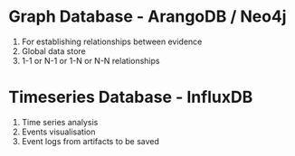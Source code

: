 # Graph Database - ArangoDB / Neo4j
1. For establishing relationships between evidence
2. Global data store
3. 1-1 or N-1 or 1-N or N-N relationships

# Timeseries Database - InfluxDB
1. Time series analysis
2. Events visualisation
3. Event logs from artifacts to be saved